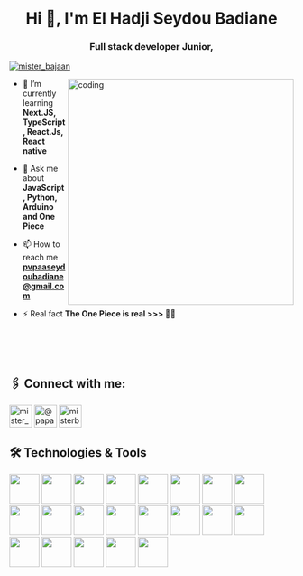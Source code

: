 <h1 align="center">Hi 👋, I'm El Hadji Seydou Badiane</h1>
<h3 align="center">Full stack developer Junior,</h3>

<p align="left">
    <a href="https://twitter.com/mister_bajaan" target="blank">
        <img src="https://img.shields.io/twitter/follow/mister_bajaan?logo=twitter&style=for-the-badge"
            alt="mister_bajaan" />
    </a>
</p>

<img align="right" alt="coding" width="400" src="https://media1.tenor.com/m/UttC4AITYR4AAAAd/full-stack-developer.gif">

- 🌱 I’m currently learning **Next.JS, TypeScript, React.Js, React native**

- 💬 Ask me about **JavaScript, Python, Arduino and One Piece**

- 📫 How to reach me **pvpaaseydoubadiane@gmail.com**

- ⚡ Real fact **The One Piece is real >>> :lotus_position_man:**

<br><br><br>

<h2 align="left">🖇️ Connect with me:</h2>
<p align="left">
    <a href="https://twitter.com/mister_bajaan" target="blank"><img align="center"
            src="https://raw.githubusercontent.com/rahuldkjain/github-profile-readme-generator/master/src/images/icons/Social/twitter.svg"
            alt="mister_bajaan" height="40" width="40" /></a>
    <a href="https://instagram.com/@papa_seydu_bajaan" target="blank"><img align="center"
            src="https://raw.githubusercontent.com/rahuldkjain/github-profile-readme-generator/master/src/images/icons/Social/instagram.svg"
            alt="@papa_seydu_bajaan" height="40" width="40" /></a>
    <a href="https://discord.gg/misterbajaan" target="blank"><img align="center"
            src="https://raw.githubusercontent.com/rahuldkjain/github-profile-readme-generator/master/src/images/icons/Social/discord.svg"
            alt="misterbajaan" height="40" width="40" /></a>
</p>

<h2 align="left">🛠 Technologies & Tools</h2>
<div align="left">
    <img src="https://skillicons.dev/icons?i=github" width="53" height="53" />
    <img src="https://skillicons.dev/icons?i=html" width="53" height="53" />
    <img src="https://skillicons.dev/icons?i=css" width="53" height="53" />
    <img src="https://skillicons.dev/icons?i=js" width="53" height="53" />
    <img src="https://skillicons.dev/icons?i=py" width="53" height="53" />
    <img src="https://skillicons.dev/icons?i=nodejs" width="53" height="53" />
    <img src="https://skillicons.dev/icons?i=express" width="53" height="53" />
    <img src="https://skillicons.dev/icons?i=npm" width="53" height="53" />
    <img src="https://skillicons.dev/icons?i=django" width="53" height="53" />
    <img src="https://skillicons.dev/icons?i=mongodb" width="53" height="53" />
    <img src="https://skillicons.dev/icons?i=mysql" width="53" height="53" />
    <img src="https://skillicons.dev/icons?i=figma" width="53" height="53" />
    <img src="https://skillicons.dev/icons?i=vscode" width="53" height="53" />
    <img src="https://skillicons.dev/icons?i=postman" width="53" height="53" />
    <img src="https://skillicons.dev/icons?i=ai" width="53" height="53" />
    <img src="https://skillicons.dev/icons?i=photoshop" width="53" height="53" />
    <img src="https://skillicons.dev/icons?i=linux" width="53" height="53" />
    <img src="https://skillicons.dev/icons?i=ubuntu" width="53" height="53" />
    <img src="https://skillicons.dev/icons?i=latex" width="53" height="53" />
    <img src="https://skillicons.dev/icons?i=notion" width="53" height="53" />
    <img src="https://skillicons.dev/icons?i=arduino" width="53" height="53" />
</div>

